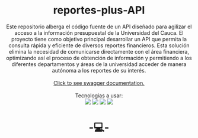 <h1 align="center">
  reportes-plus-API
</h1>

<p align="center">
  Este repositorio alberga el código fuente de un API diseñado para agilizar el acceso a la información presupuestal de la Universidad del Cauca. El proyecto tiene como objetivo principal desarrollar un API que permita la consulta rápida y eficiente de diversos reportes financieros. Esta solución elimina la necesidad de comunicarse directamente con el área financiera, optimizando así el proceso de obtención de información y permitiendo a los diferentes departamentos y áreas de la universidad acceder de manera autónoma a los reportes de su interés.
  <br/>  
  <br/>
  <a href="http://localhost:8080/api/v1/swagger-ui/index.html">Click to see swagger documentation.<a/>
  <br/>
  <br/>
  Tecnologias a usar:
  <br/>
  <!--<img src="https://img.shields.io/badge/-SpringBoot-05122A?style=for-the-badge&logo=SpringBoot&logoColor=white"/> !-->
  <img src="https://img.shields.io/badge/spring-%236DB33F.svg?style=for-the-badge&logo=spring&logoColor=white"/>
  <img src="https://img.shields.io/badge/JWT-black?style=for-the-badge&logo=JSON%20web%20tokens">
  <img src="https://img.shields.io/badge/-Swagger-%236DB33F?style=for-the-badge&logo=swagger&logoColor=white">
  <img src="https://img.shields.io/badge/Oracle-F80000?style=for-the-badge&logo=oracle&logoColor=white"/>

  <br/>
</p>

<h1 align="center">
  -💻-
</h1>
